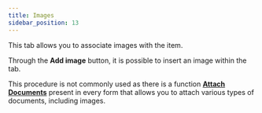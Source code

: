 ```yaml
---
title: Images 
sidebar_position: 13
---
```


This tab allows you to associate images with the item.

Through the **Add image** button, it is possible to insert an image within the tab.

This procedure is not commonly used as there is a function [**Attach Documents**](/docs/guide/common/common-buttons#document-manager) present in every form that allows you to attach various types of documents, including images.